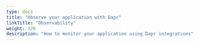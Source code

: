 ```yaml
---
type: docs
title: "Observe your application with Dapr"
linkTitle: "Observability"
weight: 120
description: "How to monitor your application using Dapr integrations"
---
```

